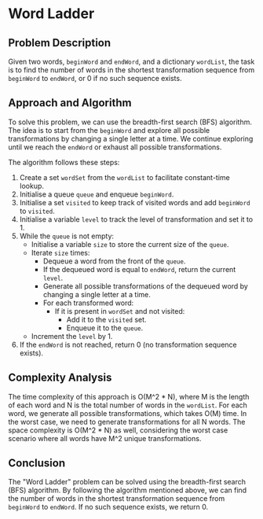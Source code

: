 # Word Ladder

## Problem Description

Given two words, `beginWord` and `endWord`, and a dictionary `wordList`, the task is to find the number of words in the shortest transformation sequence from `beginWord` to `endWord`, or 0 if no such sequence exists.

## Approach and Algorithm

To solve this problem, we can use the breadth-first search (BFS) algorithm. The idea is to start from the `beginWord` and explore all possible transformations by changing a single letter at a time. We continue exploring until we reach the `endWord` or exhaust all possible transformations.

The algorithm follows these steps:

1. Create a set `wordSet` from the `wordList` to facilitate constant-time lookup.
2. Initialise a queue `queue` and enqueue `beginWord`.
3. Initialise a set `visited` to keep track of visited words and add `beginWord` to `visited`.
4. Initialise a variable `level` to track the level of transformation and set it to 1.
5. While the `queue` is not empty:
   - Initialise a variable `size` to store the current size of the `queue`.
   - Iterate `size` times:
     - Dequeue a word from the front of the `queue`.
     - If the dequeued word is equal to `endWord`, return the current `level`.
     - Generate all possible transformations of the dequeued word by changing a single letter at a time.
     - For each transformed word:
       - If it is present in `wordSet` and not visited:
         - Add it to the `visited` set.
         - Enqueue it to the `queue`.
   - Increment the `level` by 1.
6. If the `endWord` is not reached, return 0 (no transformation sequence exists).

## Complexity Analysis

The time complexity of this approach is O(M^2 * N), where M is the length of each word and N is the total number of words in the `wordList`. For each word, we generate all possible transformations, which takes O(M) time. In the worst case, we need to generate transformations for all N words. The space complexity is O(M^2 * N) as well, considering the worst case scenario where all words have M^2 unique transformations.

## Conclusion

The "Word Ladder" problem can be solved using the breadth-first search (BFS) algorithm. By following the algorithm mentioned above, we can find the number of words in the shortest transformation sequence from `beginWord` to `endWord`. If no such sequence exists, we return 0.
